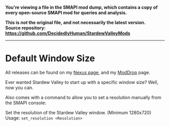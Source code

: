 **You're viewing a file in the SMAPI mod dump, which contains a copy of every open-source SMAPI mod
for queries and analysis.**

**This is _not_ the original file, and not necessarily the latest version.**  
**Source repository: https://github.com/DecidedlyHuman/StardewValleyMods**

----

# Default Window Size
All releases can be found on my [Nexus page](https://www.nexusmods.com/users/79440738?tab=user+files), and my [ModDrop](https://www.moddrop.com/stardew-valley/profile/251772/mods) page.

Ever wanted Stardew Valley to start up with a specific window size? Well, now you can.

Also comes with a command to allow you to set a resolution manually from the SMAPI console:

Set the resolution of the Stardew Valley window. (Minimum 1280x720)  
Usage: `set_resolution <Resolution>`